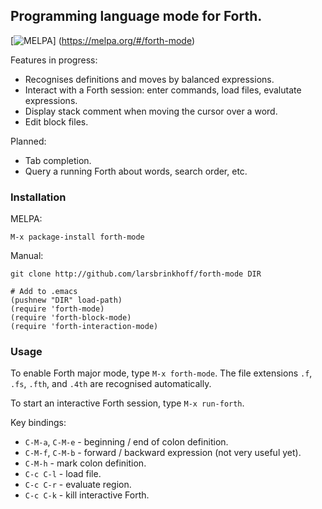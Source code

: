 ## Programming language mode for Forth.

[![MELPA](https://melpa.org/packages/forth-mode-badge.svg)]
(https://melpa.org/#/forth-mode)

Features in progress:

- Recognises definitions and moves by balanced expressions.
- Interact with a Forth session: enter commands, load files, evalutate
  expressions.
- Display stack comment when moving the cursor over a word.
- Edit block files.

Planned:

- Tab completion.
- Query a running Forth about words, search order, etc.

### Installation

MELPA:  

    M-x package-install forth-mode

Manual:

    git clone http://github.com/larsbrinkhoff/forth-mode DIR
    
    # Add to .emacs
    (pushnew "DIR" load-path)
    (require 'forth-mode)
    (require 'forth-block-mode)
    (require 'forth-interaction-mode)

### Usage

To enable Forth major mode, type `M-x forth-mode`.  The file
extensions `.f`, `.fs`, `.fth`, and `.4th` are recognised
automatically.

To start an interactive Forth session, type `M-x run-forth`.

Key bindings:

- `C-M-a`, `C-M-e` - beginning / end of colon definition.
- `C-M-f`, `C-M-b` - forward / backward expression (not very useful yet).
- `C-M-h` - mark colon definition.
- `C-c C-l` - load file.
- `C-c C-r` - evaluate region.
- `C-c C-k` - kill interactive Forth.
